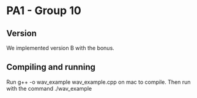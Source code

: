 # PA1 - Group 10

## Version

We implemented version B with the bonus.

## Compiling and running

Run g++ -o wav_example wav_example.cpp on mac to compile.
Then run with the command ./wav_example <string argument for output file> <int argument for frequency> <float argument for duration of the note>